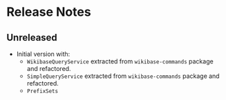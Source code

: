 # Release Notes

## Unreleased

- Initial version with:
  - `WikibaseQueryService` extracted from `wikibase-commands` package and refactored.
  - `SimpleQueryService` extracted from `wikibase-commands` package and refactored.
  - `PrefixSets`
